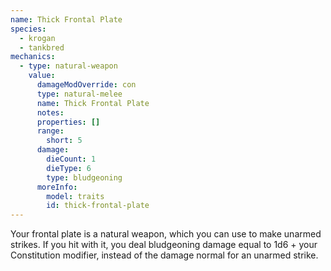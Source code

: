 ```yaml
---
name: Thick Frontal Plate
species:
  - krogan
  - tankbred
mechanics:
  - type: natural-weapon
    value:
      damageModOverride: con
      type: natural-melee
      name: Thick Frontal Plate
      notes:
      properties: []
      range:
        short: 5
      damage:
        dieCount: 1
        dieType: 6
        type: bludgeoning
      moreInfo:
        model: traits
        id: thick-frontal-plate
---
```

Your frontal plate is a natural weapon, which you can use to make unarmed strikes. If you hit with it, you deal
bludgeoning damage equal to 1d6 + your Constitution modifier, instead of the damage normal for an unarmed strike.
